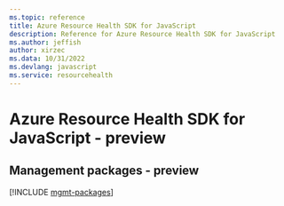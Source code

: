 ```yaml
---
ms.topic: reference
title: Azure Resource Health SDK for JavaScript
description: Reference for Azure Resource Health SDK for JavaScript
ms.author: jeffish
author: xirzec
ms.data: 10/31/2022
ms.devlang: javascript
ms.service: resourcehealth
---
```

# Azure Resource Health SDK for JavaScript - preview

## Management packages - preview
[!INCLUDE [mgmt-packages](resource-health-mgmt-index.md)]